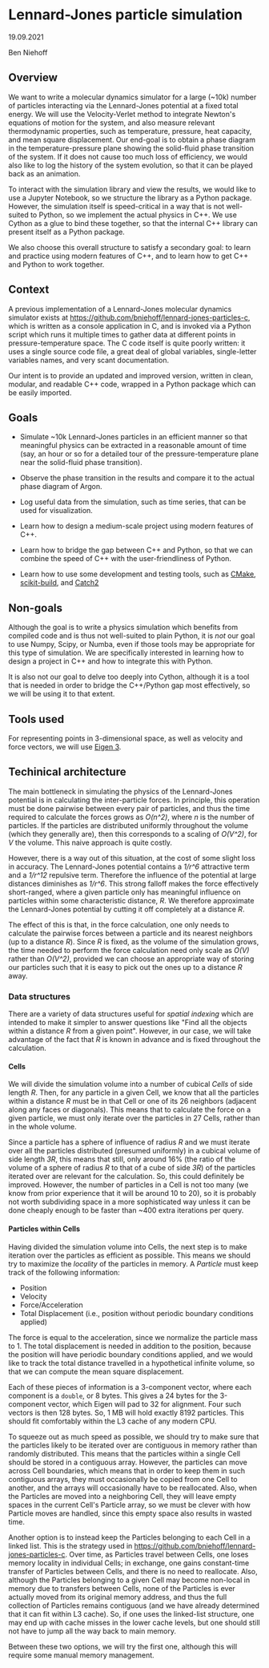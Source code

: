 # Lennard-Jones particle simulation

19.09.2021

Ben Niehoff

## Overview

We want to write a molecular dynamics simulator for a large (~10k) number of particles interacting
via the Lennard-Jones potential at a fixed total energy.  We will use the Velocity-Verlet method
to integrate Newton's equations of motion for the system, and also measure relevant thermodynamic
properties, such as temperature, pressure, heat capacity, and mean square displacement.  Our
end-goal is to obtain a phase diagram in the temperature-pressure plane showing the solid-fluid
phase transition of the system.  If it does not cause too much loss of efficiency, we would also
like to log the history of the system evolution, so that it can be played back as an animation.

To interact with the simulation library and view the results, we would like to use a Jupyter
Notebook, so we structure the library as a Python package.  However, the simulation itself is
speed-critical in a way that is not well-suited to Python, so we implement the actual physics
in C++.  We use Cython as a glue to bind these together, so that the internal C++ library can
present itself as a Python package.

We also choose this overall structure to satisfy a secondary goal: to learn and practice using
modern features of C++, and to learn how to get C++ and Python to work together.

## Context

A previous implementation of a Lennard-Jones molecular dynamics simulator exists at
<https://github.com/bniehoff/lennard-jones-particles-c>, which is written as a console application
in C, and is invoked via a Python script which runs it multiple times to gather data at different
points in pressure-temperature space.  The C code itself is quite poorly written: it uses a single
source code file, a great deal of global variables, single-letter variables names, and very scant
documentation.

Our intent is to provide an updated and improved version, written in clean, modular, and readable
C++ code, wrapped in a Python package which can be easily imported.

## Goals

- Simulate ~10k Lennard-Jones particles in an efficient manner so that meaningful physics can be
extracted in a reasonable amount of time (say, an hour or so for a detailed tour of the
pressure-temperature plane near the solid-fluid phase transition).

- Observe the phase transition in the results and compare it to the actual phase diagram of Argon.

- Log useful data from the simulation, such as time series, that can be used for visualization.

- Learn how to design a medium-scale project using modern features of C++.

- Learn how to bridge the gap between C++ and Python, so that we can combine the speed of C++
with the user-friendliness of Python.

- Learn how to use some development and testing tools, such as [CMake](https://cmake.org/),
[scikit-build](https://scikit-build.readthedocs.io/en/latest/index.html), and
[Catch2](https://github.com/catchorg/Catch2)

## Non-goals

Although the goal is to write a physics simulation which benefits from compiled code and is thus
not well-suited to plain Python, it is *not* our goal to use Numpy, Scipy, or Numba, even if those
tools may be appropriate for this type of simulation.  We are specifically interested in learning
how to design a project in C++ and how to integrate this with Python.

It is also not our goal to delve too deeply into Cython, although it is a tool that is needed in
order to bridge the C++/Python gap most effectively, so we will be using it to that extent.

## Tools used

For representing points in 3-dimensional space, as well as velocity and force vectors, we will use
[Eigen 3](http://eigen.tuxfamily.org/index.php?title=Main_Page).

## Techinical architecture

The main bottleneck in simulating the physics of the Lennard-Jones potential is in calculating the
inter-particle forces.  In principle, this operation must be done pairwise between every pair
of particles, and thus the time required to calculate the forces grows as *O(n^2)*, where *n* is
the number of particles.  If the particles are distributed uniformly throughout the volume (which
they generally are), then this corresponds to a scaling of *O(V^2)*, for *V* the volume.  This
naive approach is quite costly.

However, there is a way out of this situation, at the cost of some slight loss in accuracy.  The
Lennard-Jones potential contains a *1/r^6* attractive term and a *1/r^12* repulsive term.  Therefore
the influence of the potential at large distances diminishes as *1/r^6*.  This strong falloff
makes the force effectively short-ranged, where a given particle only has meaningful influence
on particles within some characteristic distance, *R*.  We therefore approximate the Lennard-Jones
potential by cutting it off completely at a distance *R*.

The effect of this is that, in the force calculation, one only needs to calculate the pairwise
forces between a particle and its nearest neighbors (up to a distance *R*).  Since *R* is fixed,
as the volume of the simulation grows, the time needed to perform the force calculation need only
scale as *O(V)* rather than *O(V^2)*, provided we can choose an appropriate way of storing our
particles such that it is easy to pick out the ones up to a distance *R* away.

### Data structures

There are a variety of data structures useful for *spatial indexing* which are intended to make
it simpler to answer questions like "Find all the objects within a distance *R* from a given point".
However, in our case, we will take advantage of the fact that *R* is known in advance and is fixed
throughout the calculation.

#### Cells

We will divide the simulation volume into a number of cubical *Cells* of side length *R*.  Then,
for any particle in a given Cell, we know that all the particles within a distance *R* must be
in that Cell or one of its 26 neighbors (adjacent along any faces or diagonals).  This means that
to calculate the force on a given particle, we must only iterate over the particles in 27 Cells,
rather than in the whole volume.

Since a particle has a sphere of influence of radius *R* and we must iterate over all the particles
distributed (presumed uniformly) in a cubical volume of side length *3R*, this means that still,
only around 16% (the ratio of the volume of a sphere of radius *R* to that of a cube of side *3R*)
of the particles iterated over are relevant for the calculation.  So, this could definitely be
improved.  However, the number of particles in a Cell is not too many (we know from prior
experience that it will be around 10 to 20), so it is probably not worth subdividing space in a
more sophisticated way unless it can be done cheaply enough to be faster than ~400 extra iterations
per query.

#### Particles within Cells

Having divided the simulation volume into Cells, the next step is to make iteration over the
particles as efficient as possible.  This means we should try to maximize the *locality* of the
particles in memory.  A *Particle* must keep track of the following information:

- Position
- Velocity
- Force/Acceleration
- Total Displacement (i.e., position without periodic boundary conditions applied)

The force is equal to the acceleration, since we normalize the particle mass to 1.  The total
displacement is needed in addition to the position, because the position will have periodic
boundary conditions applied, and we would like to track the total distance travelled in a
hypothetical infinite volume, so that we can compute the mean square displacement.

Each of these pieces of information is a 3-component vector, where each component is a `double`, or
8 bytes.  This gives a 24 bytes for the 3-component vector, which Eigen will pad to 32 for
alignment.  Four such vectors is then 128 bytes.  So, 1 MB will hold exactly 8192 particles.
This should fit comfortably within the L3 cache of any modern CPU.

To squeeze out as much speed as possible, we should try to make sure that the particles likely
to be iterated over are contiguous in memory rather than randomly distributed.  This means
that the particles within a single Cell should be stored in a contiguous array.  However, the
particles can move across Cell boundaries, which means that in order to keep them in such
contiguous arrays, they must occasionally be copied from one Cell to another, and the arrays will
occasionally have to be reallocated.  Also, when the Particles are moved into a neighboring Cell,
they will leave empty spaces in the current Cell's Particle array, so we must be clever with how
Particle moves are handled, since this empty space also results in wasted time.

Another option is to instead keep the Particles belonging to each Cell in a linked list.  This is
the strategy used in <https://github.com/bniehoff/lennard-jones-particles-c>.  Over time, as
Particles travel between Cells, one loses memory locality in individual Cells; in exchange, one
gains constant-time transfer of Particles between Cells, and there is no need to reallocate.  Also,
although the Particles belonging to a given Cell may become non-local in memory due to transfers
between Cells, none of the Particles is ever actually moved from its original memory address, and
thus the full collection of Particles remains contiguous (and we have already determined that it
can fit within L3 cache).  So, if one uses the linked-list structure, one may end up with cache
misses in the lower cache levels, but one should still not have to jump all the way back to main
memory.

Between these two options, we will try the first one, although this will require some manual
memory management.
